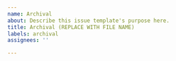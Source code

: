 ```yaml
---
name: Archival
about: Describe this issue template's purpose here.
title: Archival (REPLACE WITH FILE NAME)
labels: archival
assignees: ''

---
```



